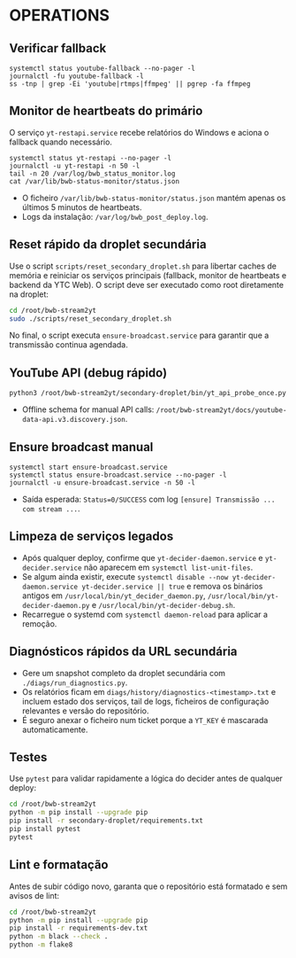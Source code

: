 # OPERATIONS

## Verificar fallback

```
systemctl status youtube-fallback --no-pager -l
journalctl -fu youtube-fallback -l
ss -tnp | grep -Ei 'youtube|rtmps|ffmpeg' || pgrep -fa ffmpeg
```

## Monitor de heartbeats do primário

O serviço `yt-restapi.service` recebe relatórios do Windows e aciona o
fallback quando necessário.

```
systemctl status yt-restapi --no-pager -l
journalctl -u yt-restapi -n 50 -l
tail -n 20 /var/log/bwb_status_monitor.log
cat /var/lib/bwb-status-monitor/status.json
```

- O ficheiro `/var/lib/bwb-status-monitor/status.json` mantém apenas os
  últimos 5 minutos de heartbeats.
- Logs da instalação: `/var/log/bwb_post_deploy.log`.

## Reset rápido da droplet secundária

Use o script `scripts/reset_secondary_droplet.sh` para libertar caches de memória e reiniciar os serviços principais (fallback, monitor de heartbeats e backend da YTC Web). O script deve ser executado como root diretamente na droplet:

```bash
cd /root/bwb-stream2yt
sudo ./scripts/reset_secondary_droplet.sh
```

No final, o script executa `ensure-broadcast.service` para garantir que a transmissão continua agendada.

## YouTube API (debug rápido)

```
python3 /root/bwb-stream2yt/secondary-droplet/bin/yt_api_probe_once.py
```

- Offline schema for manual API calls: `/root/bwb-stream2yt/docs/youtube-data-api.v3.discovery.json`.

## Ensure broadcast manual

```
systemctl start ensure-broadcast.service
systemctl status ensure-broadcast.service --no-pager -l
journalctl -u ensure-broadcast.service -n 50 -l
```

- Saída esperada: `Status=0/SUCCESS` com log `[ensure] Transmissão ... com stream ...`.

## Limpeza de serviços legados

- Após qualquer deploy, confirme que `yt-decider-daemon.service` e `yt-decider.service` não aparecem em `systemctl list-unit-files`.
- Se algum ainda existir, execute `systemctl disable --now yt-decider-daemon.service yt-decider.service || true` e remova os binários antigos em `/usr/local/bin/yt_decider_daemon.py`, `/usr/local/bin/yt-decider-daemon.py` e `/usr/local/bin/yt-decider-debug.sh`.
- Recarregue o systemd com `systemctl daemon-reload` para aplicar a remoção.

## Diagnósticos rápidos da URL secundária

- Gere um snapshot completo da droplet secundária com `./diags/run_diagnostics.py`.
- Os relatórios ficam em `diags/history/diagnostics-<timestamp>.txt` e incluem estado dos serviços, tail de logs, ficheiros de configuração relevantes e versão do repositório.
- É seguro anexar o ficheiro num ticket porque a `YT_KEY` é mascarada automaticamente.

## Testes

Use `pytest` para validar rapidamente a lógica do decider antes de qualquer deploy:

```bash
cd /root/bwb-stream2yt
python -m pip install --upgrade pip
pip install -r secondary-droplet/requirements.txt
pip install pytest
pytest
```

## Lint e formatação

Antes de subir código novo, garanta que o repositório está formatado e sem avisos de lint:

```bash
cd /root/bwb-stream2yt
python -m pip install --upgrade pip
pip install -r requirements-dev.txt
python -m black --check .
python -m flake8
```

